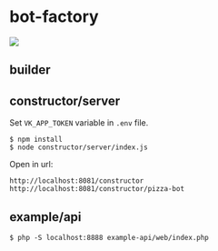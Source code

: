 # bot-factory

![](https://pbs.twimg.com/media/CmMXJe9WMAAc9fw.jpg)

## builder

## constructor/server

Set `VK_APP_TOKEN` variable in `.env` file.

```shell
$ npm install
$ node constructor/server/index.js
```

Open in url:

```url
http://localhost:8081/constructor
http://localhost:8081/constructor/pizza-bot
```


## example/api

```shell 
$ php -S localhost:8888 example-api/web/index.php
```